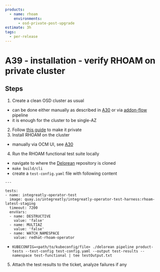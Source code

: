 ```yaml
---
products:
  - name: rhoam
    environments:
      - osd-private-post-upgrade
estimate: 3h
tags:
  - per-release
---
```


# A39 - installation - verify RHOAM on private cluster

## Steps

1. Create a clean OSD cluster as usual

- can be done either manually as described in [A30](./a30-validate-installation-of-rhoam-addon-and-integration-with-ld.md) or via [addon-flow](https://master-jenkins-csb-intly.apps.ocp-c1.prod.psi.redhat.com/job/ManagedAPI/job/managed-api-install-addon-flow) pipeline
- it is enough for the cluster to be single-AZ

2. Follow [this guide](https://docs.google.com/document/d/1BwjzezNFtE7gd2y6FY6v2W6KRXCn0jMZk58ilJ8zSa8/edit) to make it private
3. Install RHOAM on the cluster

- manually via OCM UI, see [A30](./a30-validate-installation-of-rhoam-addon-and-integration-with-ld.md)

4. Run the RHOAM functional test suite locally

- navigate to where the [Delorean](https://github.com/integr8ly/delorean) repository is cloned
- `make build/cli`
- create a `test-config.yaml` file with following content

```
---

tests:
- name: integreatly-operator-test
  image: quay.io/integreatly/integreatly-operator-test-harness:rhoam-latest-staging
  timeout: 7200
  envVars:
  - name: DESTRUCTIVE
    value: 'false'
  - name: MULTIAZ
    value: 'false'
  - name: WATCH_NAMESPACE
    value: redhat-rhoam-operator
```

- `KUBECONFIG=<path/to/kubeconfig/file> ./delorean pipeline product-tests --test-config test-config.yaml --output test-results --namespace test-functional | tee testOutput.txt`

5. Attach the test results to the ticket, analyze failures if any
